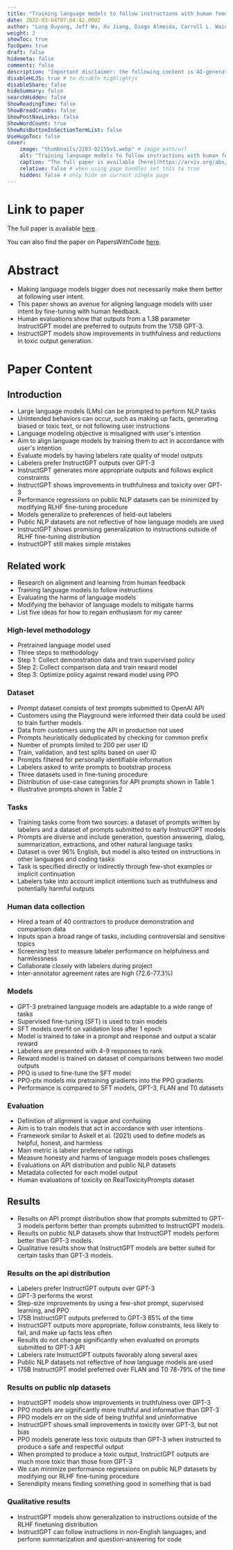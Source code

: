 ```yaml
---
title: "Training language models to follow instructions with human feedback"
date: 2022-03-04T07:04:42.000Z
author: "Long Ouyang, Jeff Wu, Xu Jiang, Diogo Almeida, Carroll L. Wainwright and 15 others"
weight: 2
showToc: true
TocOpen: true
draft: false
hidemeta: false
comments: false
description: "Important disclaimer: the following content is AI-generated, please make sure to fact check the presented information by reading the full paper."
disableHLJS: true # to disable highlightjs
disableShare: false
hideSummary: false
searchHidden: false
ShowReadingTime: false
ShowBreadCrumbs: false
ShowPostNavLinks: false
ShowWordCount: true
ShowRssButtonInSectionTermList: false
UseHugoToc: false
cover:
    image: "thumbnails/2203-02155v1.webp" # image path/url
    alt: "Training language models to follow instructions with human feedback" # alt text
    caption: "The full paper is available [here](https://arxiv.org/abs/2203.02155)." # display caption under cover
    relative: false # when using page bundles set this to true
    hidden: false # only hide on current single page
---
```


# Link to paper
The full paper is available [here](https://arxiv.org/abs/2203.02155).

You can also find the paper on PapersWithCode [here](https://paperswithcode.com/paper/training-language-models-to-follow).

# Abstract
- Making language models bigger does not necessarily make them better at following user intent.
- This paper shows an avenue for aligning language models with user intent by fine-tuning with human feedback.
- Human evaluations show that outputs from a 1.3B parameter InstructGPT model are preferred to outputs from the 175B GPT-3.
- InstructGPT models show improvements in truthfulness and reductions in toxic output generation.

# Paper Content

## Introduction
- Large language models (LMs) can be prompted to perform NLP tasks
- Unintended behaviors can occur, such as making up facts, generating biased or toxic text, or not following user instructions
- Language modeling objective is misaligned with user's intention
- Aim to align language models by training them to act in accordance with user's intention
- Evaluate models by having labelers rate quality of model outputs
- Labelers prefer InstructGPT outputs over GPT-3
- InstructGPT generates more appropriate outputs and follows explicit constraints
- InstructGPT shows improvements in truthfulness and toxicity over GPT-3
- Performance regressions on public NLP datasets can be minimized by modifying RLHF fine-tuning procedure
- Models generalize to preferences of held-out labelers
- Public NLP datasets are not reflective of how language models are used
- InstructGPT shows promising generalization to instructions outside of RLHF fine-tuning distribution
- InstructGPT still makes simple mistakes

## Related work
- Research on alignment and learning from human feedback
- Training language models to follow instructions
- Evaluating the harms of language models
- Modifying the behavior of language models to mitigate harms
- List five ideas for how to regain enthusiasm for my career

### High-level methodology
- Pretrained language model used
- Three steps to methodology
- Step 1: Collect demonstration data and train supervised policy
- Step 2: Collect comparison data and train reward model
- Step 3: Optimize policy against reward model using PPO

### Dataset
- Prompt dataset consists of text prompts submitted to OpenAI API
- Customers using the Playground were informed their data could be used to train further models
- Data from customers using the API in production not used
- Prompts heuristically deduplicated by checking for common prefix
- Number of prompts limited to 200 per user ID
- Train, validation, and test splits based on user ID
- Prompts filtered for personally identifiable information
- Labelers asked to write prompts to bootstrap process
- Three datasets used in fine-tuning procedure
- Distribution of use-case categories for API prompts shown in Table 1
- Illustrative prompts shown in Table 2

### Tasks
- Training tasks come from two sources: a dataset of prompts written by labelers and a dataset of prompts submitted to early InstructGPT models
- Prompts are diverse and include generation, question answering, dialog, summarization, extractions, and other natural language tasks
- Dataset is over 96% English, but model is also tested on instructions in other languages and coding tasks
- Task is specified directly or indirectly through few-shot examples or implicit continuation
- Labelers take into account implicit intentions such as truthfulness and potentially harmful outputs

### Human data collection
- Hired a team of 40 contractors to produce demonstration and comparison data
- Inputs span a broad range of tasks, including controversial and sensitive topics
- Screening test to measure labeler performance on helpfulness and harmlessness
- Collaborate closely with labelers during project
- Inter-annotator agreement rates are high (72.6-77.3%)

### Models
- GPT-3 pretrained language models are adaptable to a wide range of tasks
- Supervised fine-tuning (SFT) is used to train models
- SFT models overfit on validation loss after 1 epoch
- Model is trained to take in a prompt and response and output a scalar reward
- Labelers are presented with 4-9 responses to rank
- Reward model is trained on dataset of comparisons between two model outputs
- PPO is used to fine-tune the SFT model
- PPO-ptx models mix pretraining gradients into the PPO gradients
- Performance is compared to SFT models, GPT-3, FLAN and T0 datasets

### Evaluation
- Definition of alignment is vague and confusing
- Aim is to train models that act in accordance with user intentions
- Framework similar to Askell et al. (2021) used to define models as helpful, honest, and harmless
- Main metric is labeler preference ratings
- Measure honesty and harms of language models poses challenges
- Evaluations on API distribution and public NLP datasets
- Metadata collected for each model output
- Human evaluations of toxicity on RealToxicityPrompts dataset

## Results
- Results on API prompt distribution show that prompts submitted to GPT-3 models perform better than prompts submitted to InstructGPT models.
- Results on public NLP datasets show that InstructGPT models perform better than GPT-3 models.
- Qualitative results show that InstructGPT models are better suited for certain tasks than GPT-3 models.

### Results on the api distribution
- Labelers prefer InstructGPT outputs over GPT-3
- GPT-3 performs the worst
- Step-size improvements by using a few-shot prompt, supervised learning, and PPO
- 175B InstructGPT outputs preferred to GPT-3 85% of the time
- InstructGPT outputs more appropriate, follow constraints, less likely to fail, and make up facts less often
- Results do not change significantly when evaluated on prompts submitted to GPT-3 API
- Labelers rate InstructGPT outputs favorably along several axes
- Public NLP datasets not reflective of how language models are used
- 175B InstructGPT model preferred over FLAN and T0 78-79% of the time

### Results on public nlp datasets
- InstructGPT models show improvements in truthfulness over GPT-3
- PPO models are significantly more truthful and informative than GPT-3
- PPO models err on the side of being truthful and uninformative
- InstructGPT shows small improvements in toxicity over GPT-3, but not bias
- PPO models generate less toxic outputs than GPT-3 when instructed to produce a safe and respectful output
- When prompted to produce a toxic output, InstructGPT outputs are much more toxic than those from GPT-3
- We can minimize performance regressions on public NLP datasets by modifying our RLHF fine-tuning procedure
- Serendipity means finding something good in something that is bad

### Qualitative results
- InstructGPT models show generalization to instructions outside of the RLHF finetuning distribution
- InstructGPT can follow instructions in non-English languages, and perform summarization and question-answering for code
